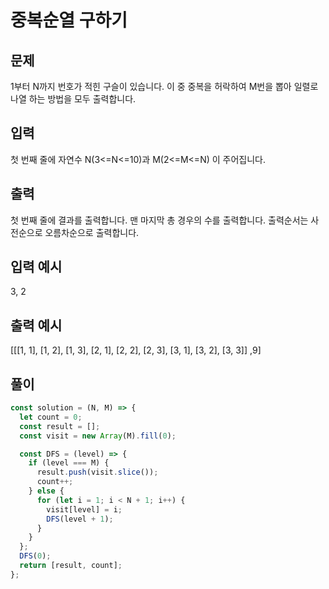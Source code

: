 # 중복순열 구하기

## 문제

1부터 N까지 번호가 적힌 구슬이 있습니다. 이 중 중복을 허락하여 M번을 뽑아 일렬로 나열 하는 방법을 모두 출력합니다.

## 입력

첫 번째 줄에 자연수 N(3<=N<=10)과 M(2<=M<=N) 이 주어집니다.

## 출력

첫 번째 줄에 결과를 출력합니다. 맨 마지막 총 경우의 수를 출력합니다. 출력순서는 사전순으로 오름차순으로 출력합니다.

## 입력 예시

3, 2

## 출력 예시

[[[1, 1], [1, 2], [1, 3], [2, 1], [2, 2], [2, 3], [3, 1], [3, 2], [3, 3]] ,9]

## 풀이

```javascript
const solution = (N, M) => {
  let count = 0;
  const result = [];
  const visit = new Array(M).fill(0);

  const DFS = (level) => {
    if (level === M) {
      result.push(visit.slice());
      count++;
    } else {
      for (let i = 1; i < N + 1; i++) {
        visit[level] = i;
        DFS(level + 1);
      }
    }
  };
  DFS(0);
  return [result, count];
};
```
